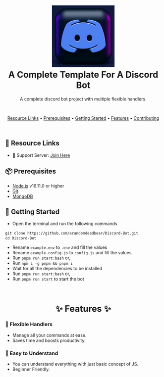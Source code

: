 <h1 align="center">
  <br>
  <a href="https://github.com/arandomdeadbear"><img src="./assets/pictures/discord_logo.jpg" height="200" alt="Discord.js v14 Bot"></a>
  <br>
    A Complete Template For A Discord Bot
  <br>
</h1>

<p align="center">A complete discord bot project with multiple flexible handlers.</p>

<br>

<p align="center">
  <a href="#-resource-links">Resource Links</a>
  •
  <a href="#-prerequisites">Prerequisites</a>
  •
  <a href="#-getting-started">Getting Started</a>
  •
  <a href="#-features">Features</a>
  •
  <a href="#-contributing">Contributing</a>
</p>

<br>

## 🔗 Resource Links

- 🤝 Support Server: [Join Here](https://discord.gg/RdNJjKpdZb)

## 📦 Prerequisites

- [Node.js](https://nodejs.org/en/) v16.11.0 or higher
- [Git](https://git-scm.com/downloads)
- [MongoDB](https://www.mongodb.com)

## 🚀 Getting Started

- Open the terminal and run the following commands

```
git clone https://github.com/arandomdeadbear/Discord-Bot.git
cd Discord-Bot
```
- Rename `example.env` to `.env` and fill the values
- Rename `example.config.js` to `config.js` and fill the values
- Run `pnpm run start:bash` or,
- Run `npm i -g pnpm && pnpm i`
- Wait for all the dependencies to be installed
- Run `pnpm run start:bash` or,
- Run `pnpm run start` to start the bot

<br>

<h1 align="center"> ✨ Features ✨ </h1>

### 🔮 **Flexible Handlers**

- Manage all your commands at ease.
- Saves time and boosts productivity.

### 🧩 **Easy to Understand**
- You can understand everything with just basic concept of JS.
- Beginner Friendly.

<br>
